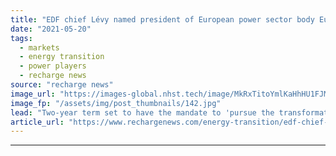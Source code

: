 ```yaml
---
title: "EDF chief Lévy named president of European power sector body Eurelectric"
date: "2021-05-20"
tags: 
  - markets
  - energy transition
  - power players
  - recharge news
source: "recharge news"
image_url: "https://images-global.nhst.tech/image/MkRxTitoYmlKaHhHU1FJMXFQZitDVmZGcjlPaVJOK09SeERFMDRTQ3N0TT0=/nhst/binary/1585db3c23f07de6776b2dee0c69c13f"
image_fp: "/assets/img/post_thumbnails/142.jpg"
lead: "Two-year term set to have the mandate to 'pursue the transformations needed to shift away from fossil fuels and make the European Green Deal a reality'."
article_url: "https://www.rechargenews.com/energy-transition/edf-chief-l-vy-named-president-of-european-power-sector-body-eurelectric/2-1-1013750"
---
```


---
